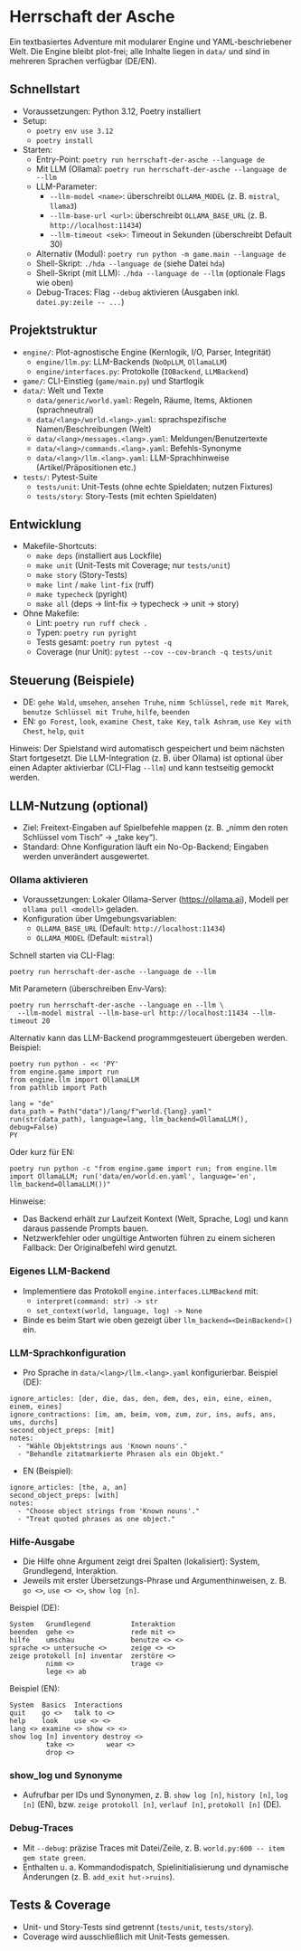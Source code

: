 # Herrschaft der Asche

Ein textbasiertes Adventure mit modularer Engine und YAML-beschriebener Welt. Die Engine bleibt plot-frei; alle Inhalte liegen in `data/` und sind in mehreren Sprachen verfügbar (DE/EN).

## Schnellstart
- Voraussetzungen: Python 3.12, Poetry installiert
- Setup:
  - `poetry env use 3.12`
  - `poetry install`
- Starten:
  - Entry-Point: `poetry run herrschaft-der-asche --language de`
  - Mit LLM (Ollama): `poetry run herrschaft-der-asche --language de --llm`
  - LLM-Parameter:
    - `--llm-model <name>`: überschreibt `OLLAMA_MODEL` (z. B. `mistral`, `llama3`)
    - `--llm-base-url <url>`: überschreibt `OLLAMA_BASE_URL` (z. B. `http://localhost:11434`)
    - `--llm-timeout <sek>`: Timeout in Sekunden (überschreibt Default 30)
  - Alternativ (Modul): `poetry run python -m game.main --language de`
  - Shell-Skript: `./hda --language de` (siehe Datei `hda`)
  - Shell-Skript (mit LLM): `./hda --language de --llm` (optionale Flags wie oben)
  - Debug-Traces: Flag `--debug` aktivieren (Ausgaben inkl. `datei.py:zeile -- ...`)

## Projektstruktur
- `engine/`: Plot-agnostische Engine (Kernlogik, I/O, Parser, Integrität)
  - `engine/llm.py`: LLM-Backends (`NoOpLLM`, `OllamaLLM`)
  - `engine/interfaces.py`: Protokolle (`IOBackend`, `LLMBackend`)
- `game/`: CLI-Einstieg (`game/main.py`) und Startlogik
- `data/`: Welt und Texte
  - `data/generic/world.yaml`: Regeln, Räume, Items, Aktionen (sprachneutral)
  - `data/<lang>/world.<lang>.yaml`: sprachspezifische Namen/Beschreibungen (Welt)
  - `data/<lang>/messages.<lang>.yaml`: Meldungen/Benutzertexte
  - `data/<lang>/commands.<lang>.yaml`: Befehls-Synonyme
  - `data/<lang>/llm.<lang>.yaml`: LLM-Sprachhinweise (Artikel/Präpositionen etc.)
- `tests/`: Pytest-Suite
  - `tests/unit`: Unit-Tests (ohne echte Spieldaten; nutzen Fixtures)
  - `tests/story`: Story-Tests (mit echten Spieldaten)

## Entwicklung
- Makefile-Shortcuts:
  - `make deps` (installiert aus Lockfile)
  - `make unit` (Unit-Tests mit Coverage; nur `tests/unit`)
  - `make story` (Story-Tests)
  - `make lint` / `make lint-fix` (ruff)
  - `make typecheck` (pyright)
  - `make all` (deps → lint-fix → typecheck → unit → story)
- Ohne Makefile:
  - Lint: `poetry run ruff check .`
  - Typen: `poetry run pyright`
  - Tests gesamt: `poetry run pytest -q`
  - Coverage (nur Unit): `pytest --cov --cov-branch -q tests/unit`

## Steuerung (Beispiele)
- DE: `gehe Wald`, `umsehen`, `ansehen Truhe`, `nimm Schlüssel`, `rede mit Marek`, `benutze Schlüssel mit Truhe`, `hilfe`, `beenden`
- EN: `go Forest`, `look`, `examine Chest`, `take Key`, `talk Ashram`, `use Key with Chest`, `help`, `quit`

Hinweis: Der Spielstand wird automatisch gespeichert und beim nächsten Start fortgesetzt. Die LLM-Integration (z. B. über Ollama) ist optional über einen Adapter aktivierbar (CLI-Flag `--llm`) und kann testseitig gemockt werden.

## LLM-Nutzung (optional)
- Ziel: Freitext-Eingaben auf Spielbefehle mappen (z. B. „nimm den roten Schlüssel vom Tisch“ → „take key“).
- Standard: Ohne Konfiguration läuft ein No-Op-Backend; Eingaben werden unverändert ausgewertet.

### Ollama aktivieren
- Voraussetzungen: Lokaler Ollama-Server (https://ollama.ai), Modell per `ollama pull <modell>` geladen.
- Konfiguration über Umgebungsvariablen:
  - `OLLAMA_BASE_URL` (Default: `http://localhost:11434`)
  - `OLLAMA_MODEL` (Default: `mistral`)

Schnell starten via CLI-Flag:

```
poetry run herrschaft-der-asche --language de --llm
```

Mit Parametern (überschreiben Env-Vars):

```
poetry run herrschaft-der-asche --language en --llm \
  --llm-model mistral --llm-base-url http://localhost:11434 --llm-timeout 20
```

Alternativ kann das LLM-Backend programmgesteuert übergeben werden. Beispiel:

```
poetry run python - << 'PY'
from engine.game import run
from engine.llm import OllamaLLM
from pathlib import Path

lang = "de"
data_path = Path("data")/lang/f"world.{lang}.yaml"
run(str(data_path), language=lang, llm_backend=OllamaLLM(), debug=False)
PY
```

Oder kurz für EN:

```
poetry run python -c "from engine.game import run; from engine.llm import OllamaLLM; run('data/en/world.en.yaml', language='en', llm_backend=OllamaLLM())"
```

Hinweise:
- Das Backend erhält zur Laufzeit Kontext (Welt, Sprache, Log) und kann daraus passende Prompts bauen.
- Netzwerkfehler oder ungültige Antworten führen zu einem sicheren Fallback: Der Originalbefehl wird genutzt.

### Eigenes LLM-Backend
- Implementiere das Protokoll `engine.interfaces.LLMBackend` mit:
  - `interpret(command: str) -> str`
  - `set_context(world, language, log) -> None`
- Binde es beim Start wie oben gezeigt über `llm_backend=<DeinBackend>()` ein.

### LLM-Sprachkonfiguration
- Pro Sprache in `data/<lang>/llm.<lang>.yaml` konfigurierbar. Beispiel (DE):

```
ignore_articles: [der, die, das, den, dem, des, ein, eine, einen, einem, eines]
ignore_contractions: [im, am, beim, vom, zum, zur, ins, aufs, ans, ums, durchs]
second_object_preps: [mit]
notes:
  - "Wähle Objektstrings aus 'Known nouns'."
  - "Behandle zitatmarkierte Phrasen als ein Objekt."
```

- EN (Beispiel):

```
ignore_articles: [the, a, an]
second_object_preps: [with]
notes:
  - "Choose object strings from 'Known nouns'."
  - "Treat quoted phrases as one object."
```

### Hilfe-Ausgabe
- Die Hilfe ohne Argument zeigt drei Spalten (lokalisiert): System, Grundlegend, Interaktion.
- Jeweils mit erster Übersetzungs-Phrase und Argumenthinweisen, z. B. `go <>`, `use <> <>`, `show log [n]`.

Beispiel (DE):

```
System   Grundlegend          Interaktion
beenden  gehe <>              rede mit <>
hilfe    umschau              benutze <> <>
sprache <> untersuche <>      zeige <> <>
zeige protokoll [n] inventar  zerstöre <>
         nimm <>              trage <>
         lege <> ab
```

Beispiel (EN):

```
System  Basics  Interactions
quit    go <>   talk to <>
help    look    use <> <>
lang <> examine <> show <> <>
show log [n] inventory destroy <>
         take <>        wear <>
         drop <>
```

### show_log und Synonyme
- Aufrufbar per IDs und Synonymen, z. B. `show log [n]`, `history [n]`, `log [n]` (EN), bzw. `zeige protokoll [n]`, `verlauf [n]`, `protokoll [n]` (DE).

### Debug-Traces
- Mit `--debug`: präzise Traces mit Datei/Zeile, z. B. `world.py:600 -- item gem state green`.
- Enthalten u. a. Kommandodispatch, Spielinitialisierung und dynamische Änderungen (z. B. `add_exit hut->ruins`).

## Tests & Coverage
- Unit- und Story-Tests sind getrennt (`tests/unit`, `tests/story`).
- Coverage wird ausschließlich mit Unit-Tests gemessen.
